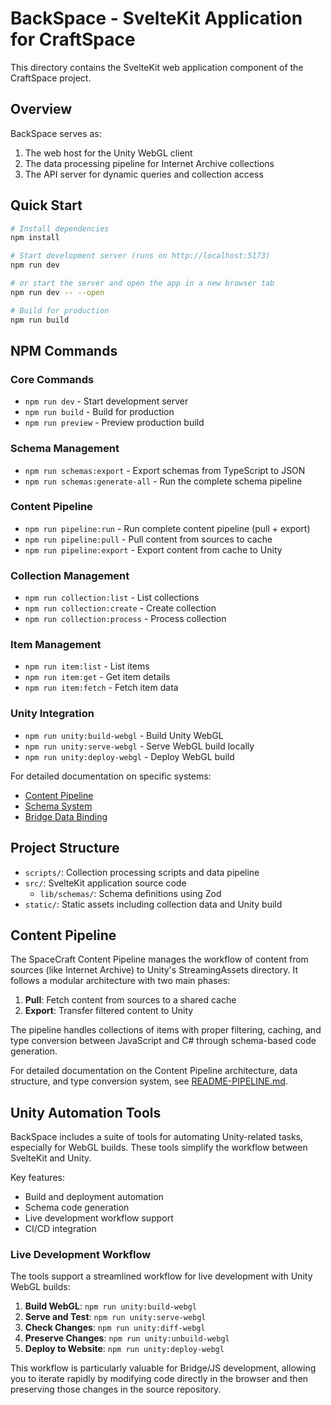# BackSpace - SvelteKit Application for CraftSpace

This directory contains the SvelteKit web application component of the CraftSpace project.

## Overview

BackSpace serves as:

1. The web host for the Unity WebGL client
2. The data processing pipeline for Internet Archive collections
3. The API server for dynamic queries and collection access

## Quick Start

```bash
# Install dependencies
npm install

# Start development server (runs on http://localhost:5173)
npm run dev

# or start the server and open the app in a new browser tab
npm run dev -- --open

# Build for production
npm run build
```

## NPM Commands

### Core Commands
- `npm run dev` - Start development server
- `npm run build` - Build for production
- `npm run preview` - Preview production build

### Schema Management
- `npm run schemas:export` - Export schemas from TypeScript to JSON
- `npm run schemas:generate-all` - Run the complete schema pipeline

### Content Pipeline
- `npm run pipeline:run` - Run complete content pipeline (pull + export)
- `npm run pipeline:pull` - Pull content from sources to cache
- `npm run pipeline:export` - Export content from cache to Unity

### Collection Management
- `npm run collection:list` - List collections
- `npm run collection:create` - Create collection
- `npm run collection:process` - Process collection

### Item Management
- `npm run item:list` - List items
- `npm run item:get` - Get item details
- `npm run item:fetch` - Fetch item data

### Unity Integration
- `npm run unity:build-webgl` - Build Unity WebGL
- `npm run unity:serve-webgl` - Serve WebGL build locally
- `npm run unity:deploy-webgl` - Deploy WebGL build

For detailed documentation on specific systems:
- [Content Pipeline](./README-PIPELINE.md)
- [Schema System](../Notes/README-SCHEMAS.md)
- [Bridge Data Binding](../Notes/README-BRIDGE-BINDING.md)

## Project Structure

- `scripts/`: Collection processing scripts and data pipeline
- `src/`: SvelteKit application source code
  - `lib/schemas/`: Schema definitions using Zod
- `static/`: Static assets including collection data and Unity build

## Content Pipeline

The SpaceCraft Content Pipeline manages the workflow of content from sources (like Internet Archive) to Unity's StreamingAssets directory. It follows a modular architecture with two main phases:

1. **Pull**: Fetch content from sources to a shared cache
2. **Export**: Transfer filtered content to Unity

The pipeline handles collections of items with proper filtering, caching, and type conversion between JavaScript and C# through schema-based code generation.

For detailed documentation on the Content Pipeline architecture, data structure, and type conversion system, see [README-PIPELINE.md](./README-PIPELINE.md).

## Unity Automation Tools

BackSpace includes a suite of tools for automating Unity-related tasks, especially for WebGL builds. These tools simplify the workflow between SvelteKit and Unity.

Key features:
- Build and deployment automation
- Schema code generation
- Live development workflow support
- CI/CD integration

### Live Development Workflow

The tools support a streamlined workflow for live development with Unity WebGL builds:

1. **Build WebGL**: `npm run unity:build-webgl` 
2. **Serve and Test**: `npm run unity:serve-webgl`
3. **Check Changes**: `npm run unity:diff-webgl`
4. **Preserve Changes**: `npm run unity:unbuild-webgl`
5. **Deploy to Website**: `npm run unity:deploy-webgl`

This workflow is particularly valuable for Bridge/JS development, allowing you to iterate rapidly by modifying code directly in the browser and then preserving those changes in the source repository.
